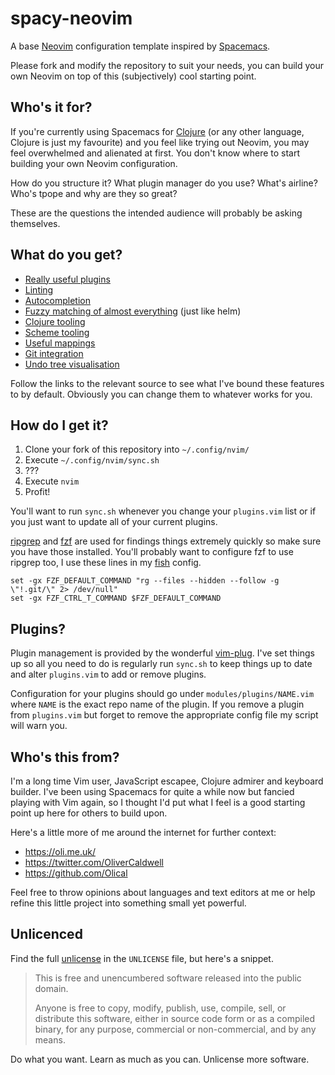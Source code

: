 # spacy-neovim

A base [Neovim][] configuration template inspired by [Spacemacs][].

Please fork and modify the repository to suit your needs, you can build your own Neovim on top of this (subjectively) cool starting point.

## Who's it for?

If you're currently using Spacemacs for [Clojure][] (or any other language, Clojure is just my favourite) and you feel like trying out Neovim, you may feel overwhelmed and alienated at first. You don't know where to start building your own Neovim configuration.

How do you structure it? What plugin manager do you use? What's airline? Who's tpope and why are they so great?

These are the questions the intended audience will probably be asking themselves.

## What do you get?

 * [Really useful plugins](https://github.com/Olical/spacy-neovim/blob/master/plugins.vim)
 * [Linting](https://github.com/Olical/spacy-neovim/blob/master/modules/plugins/ale.vim)
 * [Autocompletion](https://github.com/Olical/spacy-neovim/blob/master/modules/plugins/deoplete.nvim.vim)
 * [Fuzzy matching of almost everything](https://github.com/Olical/spacy-neovim/blob/master/modules/plugins/fzf.vim) (just like helm)
 * [Clojure tooling](https://github.com/Olical/spacy-neovim/blob/master/modules/plugins/vim-fireplace.vim)
 * [Scheme tooling](https://github.com/Olical/spacy-neovim/blob/master/modules/plugins/vim-scheme.vim)
 * [Useful mappings](https://github.com/Olical/spacy-neovim/blob/master/modules/mappings.vim)
 * [Git integration](https://github.com/Olical/spacy-neovim/blob/master/modules/plugins/vim-fugitive.vim)
 * [Undo tree visualisation](https://github.com/Olical/spacy-neovim/blob/master/modules/plugins/vim-mundo.vim)

Follow the links to the relevant source to see what I've bound these features to by default. Obviously you can change them to whatever works for you.

## How do I get it?

 1. Clone your fork of this repository into `~/.config/nvim/`
 2. Execute `~/.config/nvim/sync.sh`
 3. ???
 4. Execute `nvim`
 5. Profit!

You'll want to run `sync.sh` whenever you change your `plugins.vim` list or if you just want to update all of your current plugins.

[ripgrep][] and [fzf][] are used for findings things extremely quickly so make sure you have those installed. You'll probably want to configure fzf to use ripgrep too, I use these lines in my [fish][] config.

```fish
set -gx FZF_DEFAULT_COMMAND "rg --files --hidden --follow -g \"!.git/\" 2> /dev/null"
set -gx FZF_CTRL_T_COMMAND $FZF_DEFAULT_COMMAND
```

## Plugins?

Plugin management is provided by the wonderful [vim-plug][]. I've set things up so all you need to do is regularly run `sync.sh` to keep things up to date and alter `plugins.vim` to add or remove plugins.

Configuration for your plugins should go under `modules/plugins/NAME.vim` where `NAME` is the exact repo name of the plugin. If you remove a plugin from `plugins.vim` but forget to remove the appropriate config file my script will warn you.

## Who's this from?

I'm a long time Vim user, JavaScript escapee, Clojure admirer and keyboard builder. I've been using Spacemacs for quite a while now but fancied playing with Vim again, so I thought I'd put what I feel is a good starting point up here for others to build upon.

Here's a little more of me around the internet for further context:

 * https://oli.me.uk/
 * https://twitter.com/OliverCaldwell
 * https://github.com/Olical

Feel free to throw opinions about languages and text editors at me or help refine this little project into something small yet powerful.

## Unlicenced

Find the full [unlicense][] in the `UNLICENSE` file, but here's a snippet.

>This is free and unencumbered software released into the public domain.
>
>Anyone is free to copy, modify, publish, use, compile, sell, or distribute this software, either in source code form or as a compiled binary, for any purpose, commercial or non-commercial, and by any means.

Do what you want. Learn as much as you can. Unlicense more software.

[unlicense]: http://unlicense.org/
[neovim]: https://neovim.io/
[spacemacs]: http://spacemacs.org/
[clojure]: https://clojure.org/
[vim-plug]: https://github.com/junegunn/vim-plug
[fzf]: https://github.com/junegunn/fzf
[ripgrep]: https://github.com/BurntSushi/ripgrep
[fish]: https://fishshell.com

